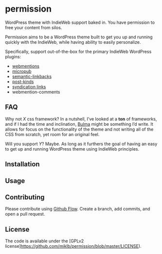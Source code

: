# permission
WordPress theme with IndieWeb support baked in. You have permission to free your content from silos.

Permission aims to be a WordPress theme built to get you up and running quickly with the IndieWeb, while having ability to easily personalize.

Specifically, support out-of-the-box for the primary IndieWeb WordPress plugins:

* [webmentions](https://github.com/pfefferle/wordpress-webmention)
* [micropub](https://wordpress.org/plugins/micropub/)
* [semantic-linkbacks](https://wordpress.org/plugins/semantic-linkbacks/)
* [post-kinds](https://wordpress.org/plugins/indieweb-post-kinds/)
* [syndication links](https://wordpress.org/plugins/syndication-links/)
* webmention-comments

## FAQ
Why not *X* css framework? In a nutshell, I’ve looked at a **ton** of frameworks, and if I had the time and inclination, [Bulma](http://bulma.io) might be something I’d write. It allows for focus on the functionality of the theme and not writing all of the CSS from scratch, yet room for an original feel.

Will you support *Y*? Maybe. As long as it furthers the goal of having an easy to get up and running WordPress theme using IndieWeb principles.

## Installation

## Usage

## Contributing

Please contribute using [Github Flow](https://guides.github.com/introduction/flow/). Create a branch, add commits, and open a pull request.

## License

The code is available under the [GPLv2 license]https://github.com/miklb/permission/blob/master/LICENSE).
